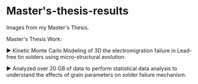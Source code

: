 # Master's-thesis-results
Images from my Master's Thesis.


Master's Thesis Work:


►	Kinetic Monte Carlo Modeling of 3D the electromigration failure  in Lead-free tin solders using micro-structural evolution.


► Analyzed over 20 GB of data  to perform statistical data analysis to understand the effects of grain parameters on solder failure mechanism.
